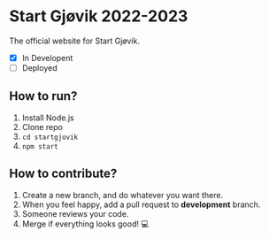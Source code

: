 # Start Gjøvik 2022-2023 

The official website for Start Gjøvik. 

- [x] In Developent
- [ ] Deployed

## How to run?

1. Install Node.js
2. Clone repo
3. ```` cd startgjovik ````
4. ```` npm start ````

## How to contribute?

1. Create a new branch, and do whatever you want there.
2. When you feel happy, add a pull request to **development** branch. 
3. Someone reviews your code.
4. Merge if everything looks good! 💻
